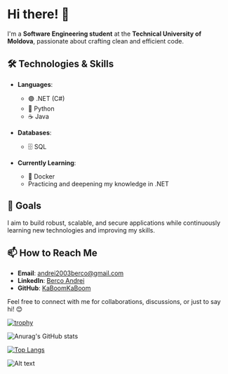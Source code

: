 # Hi there! 👋  

I'm a **Software Engineering student** at the **Technical University of Moldova**, passionate about crafting clean and efficient code.  

## 🛠️ Technologies & Skills  
- **Languages**:  
  - 🟣 .NET (C#)  
  - 🐍 Python
  - ☕ Java  

- **Databases**:  
  - 🗄️ SQL  

- **Currently Learning**:  
  - 🐳 Docker  
  - Practicing and deepening my knowledge in .NET  

## 🎯 Goals  
I aim to build robust, scalable, and secure applications while continuously learning new technologies and improving my skills.  

## 📫 How to Reach Me  
- **Email**: [andrei2003berco@gmail.com](mailto:andrei2003berco@gmail.com)  
- **LinkedIn**: [Berco Andrei]([https://linkedin.com/in/your-profile](https://www.linkedin.com/in/berco-andrei-8161a228b/))  
- **GitHub**: [KaBoomKaBoom]([https://github.com/your-profile](https://github.com/KaBoomKaBoom))  

Feel free to connect with me for collaborations, discussions, or just to say hi! 😊  




[![trophy](https://github-profile-trophy.vercel.app/?username=KaBoomKaBoom&theme=onedark)](https://github.com/ryo-ma/github-profile-trophy)

![Anurag's GitHub stats](https://github-readme-stats.vercel.app/api?username=KaBoomKaBoom&show_icons=true&theme=radical)

[![Top Langs](https://github-readme-stats.vercel.app/api/top-langs/?username=KaBoomKaBoom&layout=donut&theme=radical)](https://github.com/anuraghazra/github-readme-stats)

![Alt text](https://spotify-recently-played-readme.vercel.app/api?user=31jtuc6i5pql6hgoqywgkkv44maa)
